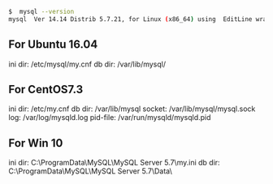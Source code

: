 
```sh
$  mysql --version
mysql  Ver 14.14 Distrib 5.7.21, for Linux (x86_64) using  EditLine wrapper
```

## For Ubuntu 16.04
ini dir: /etc/mysql/my.cnf
db dir: /var/lib/mysql/


## For CentOS7.3
ini dir: /etc/my.cnf
db dir: /var/lib/mysql
socket: /var/lib/mysql/mysql.sock
log: /var/log/mysqld.log
pid-file: /var/run/mysqld/mysqld.pid


## For Win 10
ini dir: C:\ProgramData\MySQL\MySQL Server 5.7\my.ini
db dir: C:\ProgramData\MySQL\MySQL Server 5.7\Data\